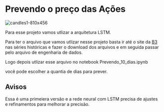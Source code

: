 # Prevendo o preço das Ações

![candles1-810x456](https://user-images.githubusercontent.com/55574172/128725949-c3f94313-e1f0-4384-9cc3-89af66647aec.jpeg)

Para esse projeto vamos utlizar a arquitetura LSTM.

Para ter o arquivo que vamos utlizar nesse projeto basta ir até o site da <a href="http://www.b3.com.br/pt_br/market-data-e-indices/servicos-de-dados/market-data/historico/mercado-a-vista/series-historicas/">B3</a> nas séries históricas e fazer o download dos arquivos e em seguida passar pelo arquivo de engenharia de dados.

Logo depois utlizar esse arquivo no notebook Prevendo_10_dias.ipynb

você pode escolher a quantia de dias para prever.

## Avisos
Essa é uma primeiera versão e a rede neural com LSTM precisa de ajustes e refinamentos para melhorar a precisão.

